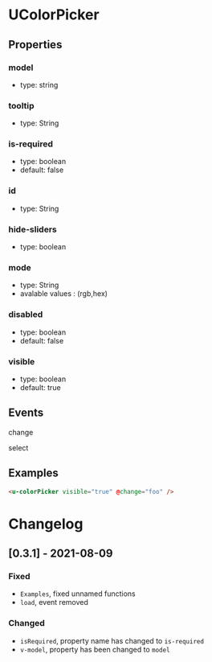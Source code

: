 # UColorPicker

## Properties

### model

- type: string

### tooltip

- type: String

### is-required

- type: boolean
- default: false

### id

- type: String

### hide-sliders

- type: boolean

### mode

- type: String
- avalable values : (rgb,hex)

### disabled

- type: boolean
- default: false

### visible

- type: boolean
- default: true

## Events

change

select

## Examples

```html
<u-colorPicker visible="true" @change="foo" />
```

# Changelog

## [0.3.1] - 2021-08-09

### Fixed

- `Examples`, fixed unnamed functions
- `load`, event removed

### Changed

- `isRequired`, property name has changed to `is-required`
- `v-model`, property has been changed to `model`
